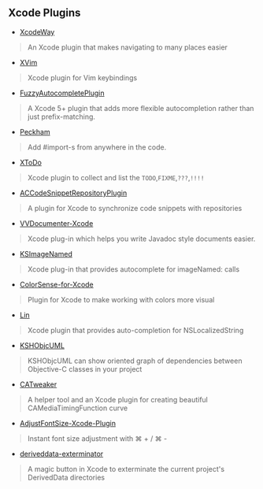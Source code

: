 ## Xcode Plugins

* [XcodeWay](https://github.com/onmyway133/XcodeWay)
> An Xcode plugin that makes navigating to many places easier

* [XVim](https://github.com/XVimProject/XVim)
> Xcode plugin for Vim keybindings

* [FuzzyAutocompletePlugin](https://github.com/FuzzyAutocomplete/FuzzyAutocompletePlugin)
> A Xcode 5+ plugin that adds more flexible autocompletion rather than just prefix-matching.

* [Peckham](https://github.com/markohlebar/Peckham)
> Add #import-s from anywhere in the code.

* [XToDo](https://github.com/trawor/XToDo)
> Xcode plugin to collect and list the `TODO`,`FIXME`,`???`,`!!!!`

* [ACCodeSnippetRepositoryPlugin](https://github.com/acoomans/ACCodeSnippetRepositoryPlugin)
> A plugin for Xcode to synchronize code snippets with repositories

* [VVDocumenter-Xcode](https://github.com/onevcat/VVDocumenter-Xcode)
> Xcode plug-in which helps you write Javadoc style documents easier.

* [KSImageNamed](https://github.com/ksuther/KSImageNamed-Xcode)
> Xcode plug-in that provides autocomplete for imageNamed: calls

* [ColorSense-for-Xcode](https://github.com/omz/ColorSense-for-Xcode)
> Plugin for Xcode to make working with colors more visual

* [Lin](https://github.com/questbeat/Lin)
> Xcode plugin that provides auto-completion for NSLocalizedString

* [KSHObjcUML](https://github.com/kimsungwhee/KSHObjcUML)
> KSHObjcUML can show oriented graph of dependencies between Objective-C classes in your project

* [CATweaker](https://github.com/keefo/CATweaker)
> A helper tool and an Xcode plugin for creating beautiful CAMediaTimingFunction curve

* [AdjustFontSize-Xcode-Plugin](https://github.com/zats/AdjustFontSize-Xcode-Plugin)
> Instant font size adjustment with ⌘ + / ⌘ -

* [deriveddata-exterminator](https://github.com/kattrali/deriveddata-exterminator)
> A magic button in Xcode to exterminate the current project's DerivedData directories
